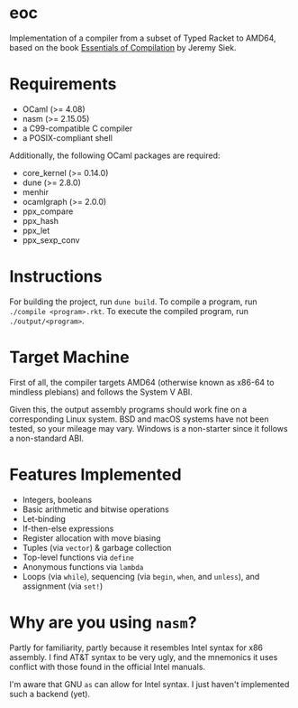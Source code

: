 # eoc

Implementation of a compiler from a subset of Typed Racket to AMD64, based on the book [Essentials of Compilation](https://github.com/IUCompilerCourse/Essentials-of-Compilation) by Jeremy Siek.

# Requirements

- OCaml (>= 4.08)
- nasm (>= 2.15.05)
- a C99-compatible C compiler
- a POSIX-compliant shell

Additionally, the following OCaml packages are required:

- core_kernel (>= 0.14.0)
- dune (>= 2.8.0)
- menhir
- ocamlgraph (>= 2.0.0)
- ppx_compare
- ppx_hash
- ppx_let
- ppx_sexp_conv

# Instructions

For building the project, run `dune build`. To compile a program, run `./compile <program>.rkt`. To execute the compiled program, run `./output/<program>`.

# Target Machine

First of all, the compiler targets AMD64 (otherwise known as x86-64 to mindless plebians) and follows the System V ABI.

Given this, the output assembly programs should work fine on a corresponding Linux system. BSD and macOS systems have not been tested, so your mileage may vary. Windows is a non-starter since it follows a non-standard ABI.

# Features Implemented

- Integers, booleans
- Basic arithmetic and bitwise operations
- Let-binding
- If-then-else expressions
- Register allocation with move biasing
- Tuples (via `vector`) & garbage collection
- Top-level functions via `define`
- Anonymous functions via `lambda`
- Loops (via `while`), sequencing (via `begin`, `when`, and `unless`), and assignment (via `set!`)

# Why are you using `nasm`?

Partly for familiarity, partly because it resembles Intel syntax for x86 assembly. I find AT&T syntax to be very ugly, and the mnemonics it uses conflict with those found in the official Intel manuals.

I'm aware that GNU `as` can allow for Intel syntax. I just haven't implemented such a backend (yet).
